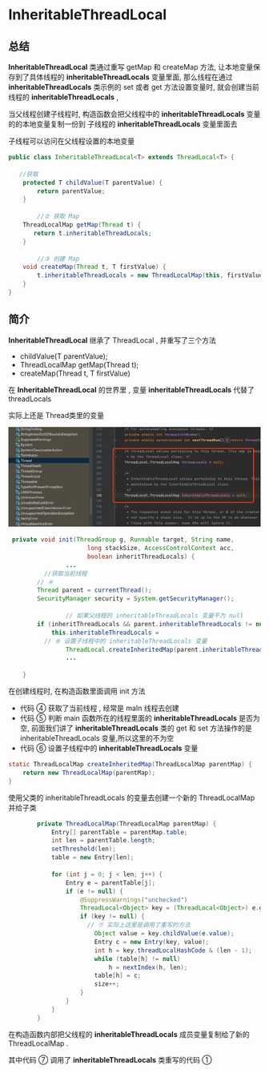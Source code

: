 # InheritableThreadLocal

## 总结

**InheritableThreadLocal** 类通过重写  getMap 和  createMap 方法, 让本地变量保存到了具体线程的 **inheritableThreadLocals** 变量里面, 那么线程在通过 **inheritableThreadLocals** 类示例的 set 或者 get 方法设置变量时, 就会创建当前线程的 **inheritableThreadLocals** ,

当父线程创建子线程时, 构造函数会把父线程中的 **inheritableThreadLocals** 变量的的本地变量复制一份到 子线程的 **inheritableThreadLocals** 变量里面去

子线程可以访问在父线程设置的本地变量

```java
public class InheritableThreadLocal<T> extends ThreadLocal<T> {

   //获取
    protected T childValue(T parentValue) {
        return parentValue;
    }

		//② 获取 Map
    ThreadLocalMap getMap(Thread t) {
       return t.inheritableThreadLocals;
    }

		//③ 创建 Map
    void createMap(Thread t, T firstValue) {
        t.inheritableThreadLocals = new ThreadLocalMap(this, firstValue);
    }
}

```

## 简介

**InheritableThreadLocal** 继承了 ThreadLocal , 并重写了三个方法

- childValue(T parentValue);
- ThreadLocalMap getMap(Thread t);
- createMap(Thread t, T firstValue)

在 **InheritableThreadLocal** 的世界里 , 变量 **inheritableThreadLocals** 代替了 threadLocals

实际上还是 Thread类里的变量

![image-20200720080520791](../../../assets/image-20200720080520791.png)

```java
 private void init(ThreadGroup g, Runnable target, String name,
                      long stackSize, AccessControlContext acc,
                      boolean inheritThreadLocals) {
				...
          //获取当前线程
        // ④
        Thread parent = currentThread();
        SecurityManager security = System.getSecurityManager();

				// 如果父线程的 inheritableThreadLocals 变量不为 null
        if (inheritThreadLocals && parent.inheritableThreadLocals != null)
            this.inheritableThreadLocals =
          // ⑥ 设置子线程中的 inheritableThreadLocals 变量
                ThreadLocal.createInheritedMap(parent.inheritableThreadLocals);
				...
          
    }
```

在创建线程时, 在构造函数里面调用 init 方法

- 代码 ④  获取了当前线程 , 经常是 maIn 线程去创建
- 代码 ⑤ 判断 main 函数所在的线程里面的 **inheritableThreadLocals** 是否为空, 前面我们讲了 **inheritableThreadLocals** 类的 get 和 set 方法操作的是 inheritableThreadLocals 变量,所以这里的不为空
- 代码 ⑥ 设置子线程中的 **inheritableThreadLocals** 变量

```java
static ThreadLocalMap createInheritedMap(ThreadLocalMap parentMap) {
    return new ThreadLocalMap(parentMap);
}
```

使用父类的 inheritableThreadLocals 的变量去创建一个新的 ThreadLocalMap 并给子类

```java
        private ThreadLocalMap(ThreadLocalMap parentMap) {
            Entry[] parentTable = parentMap.table;
            int len = parentTable.length;
            setThreshold(len);
            table = new Entry[len];

            for (int j = 0; j < len; j++) {
                Entry e = parentTable[j];
                if (e != null) {
                    @SuppressWarnings("unchecked")
                    ThreadLocal<Object> key = (ThreadLocal<Object>) e.get();
                    if (key != null) {
                      // ⑦ 实际上这里是调用了重写的方法
                        Object value = key.childValue(e.value);
                        Entry c = new Entry(key, value);
                        int h = key.threadLocalHashCode & (len - 1);
                        while (table[h] != null)
                            h = nextIndex(h, len);
                        table[h] = c;
                        size++;
                    }
                }
            }
        }
```

在构造函数内部把父线程的 **inheritableThreadLocals**  成员变量复制给了新的 ThreadLocalMap .

其中代码 ⑦ 调用了 **inheritableThreadLocals** 类重写的代码 ①

